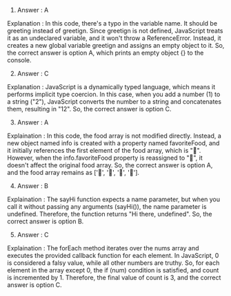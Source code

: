 1. Answer : A

Explanation : In this code, there's a typo in the variable name. It should be greeting instead of greetign. Since greetign is not defined, JavaScript treats it as an undeclared variable, and it won't throw a ReferenceError. Instead, it creates a new global variable greetign and assigns an empty object to it. So, the correct answer is option A, which prints an empty object {} to the console.

2. Answer : C

Explanation : JavaScript is a dynamically typed language, which means it performs implicit type coercion. In this case, when you add a number (1) to a string ("2"), JavaScript converts the number to a string and concatenates them, resulting in "12". So, the correct answer is option C.

3. Answer : A

Explaination : In this code, the food array is not modified directly. Instead, a new object named info is created with a property named favoriteFood, and it initially references the first element of the food array, which is "🍕". However, when the info.favoriteFood property is reassigned to "🍝", it doesn't affect the original food array. So, the correct answer is option A, and the food array remains as ['🍕', '🍫', '🥑', '🍔'].

4. Answer : B

Explaination : The sayHi function expects a name parameter, but when you call it without passing any arguments (sayHi()), the name parameter is undefined. Therefore, the function returns "Hi there, undefined". So, the correct answer is option B.

5. Answer : C

Explaination : The forEach method iterates over the nums array and executes the provided callback function for each element. In JavaScript, 0 is considered a falsy value, while all other numbers are truthy. So, for each element in the array except 0, the if (num) condition is satisfied, and count is incremented by 1. Therefore, the final value of count is 3, and the correct answer is option C.